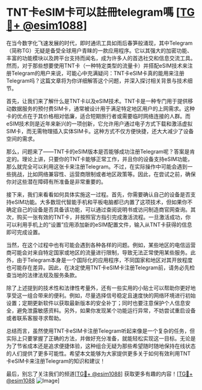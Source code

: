 # TNT卡eSIM卡可以註冊telegram嗎 [[TG💪+ @esim1088](https://t.me/s/esim1088)]

在当今数字化飞速发展的时代，即时通讯工具如雨后春笋般涌现，其中Telegram（简称TG）无疑是备受全球用户青睐的一款应用程序。它以其强大的加密功能、丰富的功能模块以及跨平台支持而闻名，成为许多人的首选社交和信息交流工具。然而，对于那些想要使用TNT卡（一种特定类型的流量卡）并搭配eSIM技术来注册Telegram的用户来说，可能心中充满疑问：TNT卡eSIM卡真的能用来注册Telegram吗？这篇文章将为你详细解答这个问题，并深入探讨相关背景与技术细节。

首先，让我们来了解什么是TNT卡以及eSIM技术。TNT卡是一种专门用于提供移动数据服务的预付费SIM卡，通常被设计用于满足特定地区用户的上网需求。这种卡的优点在于其价格相对低廉，适合短期旅行者或需要临时网络连接的人群。而eSIM技术则是近年来新兴的一项创新，它允许用户通过电子方式下载和激活虚拟SIM卡，而无需物理插入实体SIM卡。这种方式不仅方便快捷，还大大减少了设备空间的需求。

那么，问题来了——TNT卡的eSIM版本是否能够成功注册Telegram呢？答案是肯定的。理论上讲，只要你的TNT卡能够正常工作，并且你的设备支持eSIM功能，那么就完全可以利用这张卡来注册Telegram。不过，在实际操作中可能会遇到一些挑战，比如网络兼容性、运营商限制或者地区政策等。因此，在尝试之前，确保你对这些潜在障碍有所准备是非常重要的。

接下来，我们来看看如何具体实施这一过程。首先，你需要确认自己的设备是否支持eSIM功能。大多数现代智能手机和平板电脑都已内置了这项技术，但如果你不确定自己的设备是否具备该功能，可以通过查阅说明书或访问制造商官网查询。其次，购买一张有效的TNT卡，并按照官方指引完成激活流程。一旦激活成功，你可以利用手机上的“设置”应用添加新的eSIM配置文件，输入从TNT卡获得的信息即可完成设置。

当然，在这个过程中也有可能会遇到各种各样的问题。例如，某些地区的电信运营商可能会对来自特定国家或地区的流量进行限制，导致无法正常使用某些服务。此外，由于Telegram本身是一个国际化的应用程序，不同国家和地区对其开放程度也可能存在差异。因此，在决定使用TNT卡eSIM卡注册Telegram前，请务必先检查当地的法律法规及服务条款。

除了上述提到的技术性和法律性考量外，还有一些实用的小贴士可以帮助你更好地享受这一组合带来的便利。例如，尽量选择信号稳定且速度快的网络环境进行初始设置；定期更新软件以获取最新版本的安全补丁；同时也要注意保护个人信息安全，避免泄露敏感资料。另外，如果你发现某个功能运行异常，不妨尝试重启设备或者联系客服寻求帮助。

总结而言，虽然使用TNT卡eSIM卡注册Telegram听起来像是一个复杂的任务，但实际上只要掌握了正确的方法，并做好充分准备，就能轻松实现这一目标。无论是为了节省成本还是追求便捷体验，这种组合无疑为那些希望随时随地保持在线状态的人们提供了更多可能性。希望本文能够为大家提供更多关于如何有效利用TNT卡eSIM卡来注册Telegram的知识和建议！

最后，别忘了关注我们的频道[[TG💪+ @esim1088](https://t.me/s/esim1088)] 获取更多有趣的内容！[[TG💪+ @esim1088](https://t.me/s/esim1088) ![Image](https://i.postimg.cc/4NQfJmqS/Snipaste-2025-05-13-00-14-12.png)]